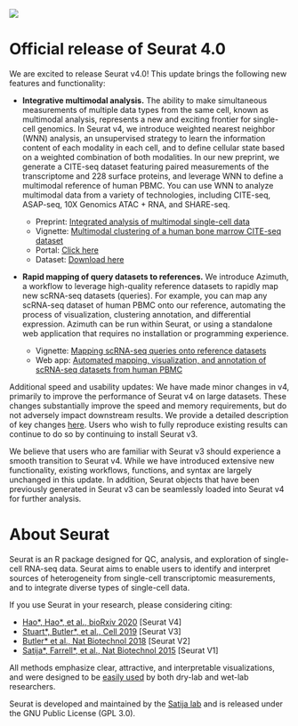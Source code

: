![](articles/assets/seurat_banner.jpg)

# Official release of Seurat 4.0

We are excited to release Seurat v4.0! This update brings the following new features and functionality:

* **Integrative multimodal analysis.** The ability to make simultaneous measurements of multiple data types from the same cell, known as multimodal analysis, represents a new and exciting frontier for single-cell genomics. In Seurat v4, we introduce weighted nearest neighbor (WNN) analysis, an unsupervised strategy to learn the information content of each modality in each cell, and to define cellular state based on a weighted combination of both modalities.
    In our new preprint, we generate a CITE-seq dataset featuring paired measurements of the transcriptome and 228 surface proteins, and leverage WNN to define a multimodal reference of human PBMC. You can use WNN to analyze multimodal data from a variety of technologies, including CITE-seq, ASAP-seq, 10X Genomics ATAC + RNA, and SHARE-seq.

    - Preprint: [Integrated analysis of multimodal single-cell data](https://satijalab.org/v4preprint)
    - Vignette: [Multimodal clustering of a human bone marrow CITE-seq dataset](articles/weighted_nearest_neighbor_analysis.html)
    - Portal: [Click here](https://atlas.fredhutch.org/nygc/multimodal-pbmc/)
    - Dataset: [Download here](https://atlas.fredhutch.org/data/nygc/multimodal/pbmc_multimodal.h5seurat)

* **Rapid mapping of query datasets to references.** We introduce Azimuth, a workflow to leverage high-quality reference datasets to rapidly map new scRNA-seq datasets (queries). For example, you can map any scRNA-seq dataset of human PBMC onto our reference, automating the process of visualization, clustering annotation, and differential expression. Azimuth can be run within Seurat, or using a standalone web application that requires no installation or programming experience.

    - Vignette: [Mapping scRNA-seq queries onto reference datasets](articles/multimodal_reference_mapping.html)
    - Web app: [Automated mapping, visualization, and annotation of scRNA-seq datasets from human PBMC](https://azimuth.hubmapconsortium.org/)

Additional speed and usability updates: We have made minor changes in v4, primarily to improve the performance of Seurat v4 on large datasets. These changes substantially improve the speed and memory requirements, but do not adversely impact downstream results. We provide a detailed description of key changes [here](articles/v4_changes.html). Users who wish to fully reproduce existing results can continue to do so by continuing to install Seurat v3.  

We believe that users who are familiar with Seurat v3 should experience a smooth transition to Seurat v4. While we have introduced extensive new functionality, existing workflows, functions, and syntax are largely unchanged in this update. In addition, Seurat objects that have been previously generated in Seurat v3 can be seamlessly loaded into Seurat v4 for further analysis.

# About Seurat

Seurat is an R package designed for QC, analysis, and exploration of single-cell RNA-seq data. Seurat aims to enable users to identify and interpret sources of heterogeneity from single-cell transcriptomic measurements, and to integrate diverse types of single-cell data.

If you use Seurat in your research, please considering citing:

* [Hao\*, Hao\*, et al., bioRxiv 2020](https://www.biorxiv.org/content/10.1101/2020.10.12.335331v1) [Seurat V4]
* [Stuart\*, Butler\*, et al., Cell 2019](https://www.cell.com/cell/fulltext/S0092-8674(19)30559-8) [Seurat V3]
* [Butler\* et al., Nat Biotechnol 2018](https://doi.org/10.1038/nbt.4096) [Seurat V2]
* [Satija\*, Farrell\*, et al., Nat Biotechnol 2015](https://doi.org/10.1038/nbt.3192) [Seurat V1]


All methods emphasize clear, attractive, and interpretable visualizations, and were designed to be [easily used](articles/get_started.html) by both dry-lab and wet-lab researchers.

Seurat is developed and maintained by the [Satija lab](authors.html) and is released under the GNU Public License (GPL 3.0).
